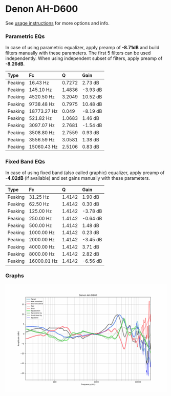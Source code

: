 # Denon AH-D600
See [usage instructions](https://github.com/jaakkopasanen/AutoEq#usage) for more options and info.

### Parametric EQs
In case of using parametric equalizer, apply preamp of **-8.71dB** and build filters manually
with these parameters. The first 5 filters can be used independently.
When using independent subset of filters, apply preamp of **-8.26dB**.

| Type    | Fc          |      Q | Gain     |
|:--------|:------------|:-------|:---------|
| Peaking | 16.43 Hz    | 0.7272 | 2.73 dB  |
| Peaking | 145.10 Hz   | 1.4836 | -3.93 dB |
| Peaking | 4520.50 Hz  | 3.2049 | 10.52 dB |
| Peaking | 9738.48 Hz  | 0.7975 | 10.48 dB |
| Peaking | 18773.27 Hz | 0.049  | -8.19 dB |
| Peaking | 521.82 Hz   | 1.0683 | 1.46 dB  |
| Peaking | 3097.07 Hz  | 2.7681 | -1.54 dB |
| Peaking | 3508.80 Hz  | 2.7559 | 0.93 dB  |
| Peaking | 3556.59 Hz  | 3.0581 | 1.38 dB  |
| Peaking | 15060.43 Hz | 2.5106 | 0.83 dB  |

### Fixed Band EQs
In case of using fixed band (also called graphic) equalizer, apply preamp of **-4.02dB**
(if available) and set gains manually with these parameters.

| Type    | Fc          |      Q | Gain     |
|:--------|:------------|:-------|:---------|
| Peaking | 31.25 Hz    | 1.4142 | 1.90 dB  |
| Peaking | 62.50 Hz    | 1.4142 | 0.30 dB  |
| Peaking | 125.00 Hz   | 1.4142 | -3.78 dB |
| Peaking | 250.00 Hz   | 1.4142 | -0.64 dB |
| Peaking | 500.00 Hz   | 1.4142 | 1.48 dB  |
| Peaking | 1000.00 Hz  | 1.4142 | 0.23 dB  |
| Peaking | 2000.00 Hz  | 1.4142 | -3.45 dB |
| Peaking | 4000.00 Hz  | 1.4142 | 3.71 dB  |
| Peaking | 8000.00 Hz  | 1.4142 | 2.82 dB  |
| Peaking | 16000.01 Hz | 1.4142 | -6.56 dB |

### Graphs
![](./Denon%20AH-D600.png)